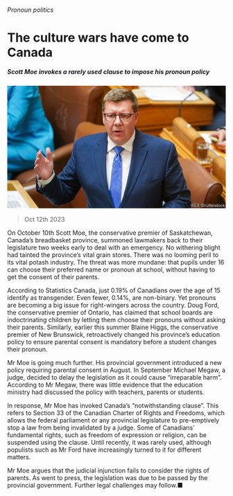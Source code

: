 ###### Pronoun politics

# The culture wars have come to Canada 

##### Scott Moe invokes a rarely used clause to impose his pronoun policy 

![image](images/20231014_AMP501.jpg) 

> Oct 12th 2023 

On October 10th Scott Moe, the conservative premier of Saskatchewan, Canada’s breadbasket province, summoned lawmakers back to their legislature two weeks early to deal with an emergency. No withering blight had tainted the province’s vital grain stores. There was no looming peril to its vital potash industry. The threat was more mundane: that pupils under 16 can choose their preferred name or pronoun at school, without having to get the consent of their parents.

According to Statistics Canada, just 0.19% of Canadians over the age of 15 identify as transgender. Even fewer, 0.14%, are non-binary. Yet pronouns are becoming a big issue for right-wingers across the country. Doug Ford, the conservative premier of Ontario, has claimed that school boards are indoctrinating children by letting them choose their pronouns without asking their parents. Similarly, earlier this summer Blaine Higgs, the conservative premier of New Brunswick, retroactively changed his province’s education policy to ensure parental consent is mandatory before a student changes their pronoun. 

Mr Moe is going much further. His provincial government introduced a new policy requiring parental consent in August. In September Michael Megaw, a judge, decided to delay the legislation as it could cause “irreparable harm”. According to Mr Megaw, there was little evidence that the education ministry had discussed the policy with teachers, parents or students. 

In response, Mr Moe has invoked Canada’s “notwithstanding clause”. This refers to Section 33 of the Canadian Charter of Rights and Freedoms, which allows the federal parliament or any provincial legislature to pre-emptively stop a law from being invalidated by a judge. Some of Canadians’ fundamental rights, such as freedom of expression or religion, can be suspended using the clause. Until recently, it was rarely used, although populists such as Mr Ford have increasingly turned to it for different matters. 

Mr Moe argues that the judicial injunction fails to consider the rights of parents. As  went to press, the legislation was due to be passed by the provincial government. Further legal challenges may follow.■

